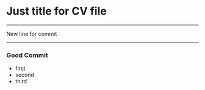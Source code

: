 # Just title for CV file
---------------------
New line for commit

--------------------
### Good Commit
 * first
 * second
 * third
